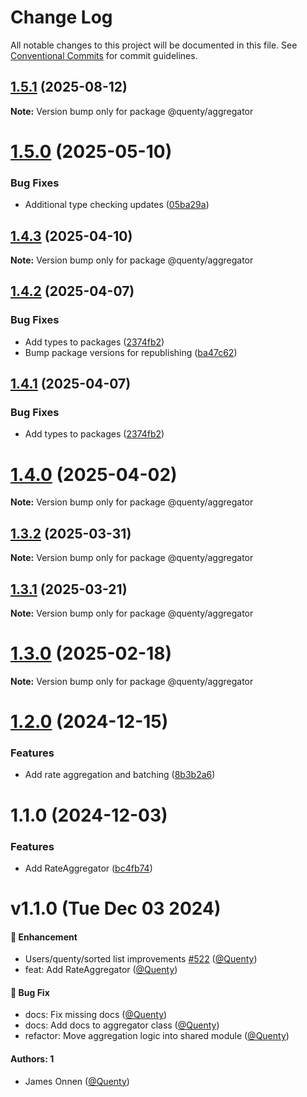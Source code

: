 # Change Log

All notable changes to this project will be documented in this file.
See [Conventional Commits](https://conventionalcommits.org) for commit guidelines.

## [1.5.1](https://github.com/Quenty/NevermoreEngine/compare/@quenty/aggregator@1.5.0...@quenty/aggregator@1.5.1) (2025-08-12)

**Note:** Version bump only for package @quenty/aggregator





# [1.5.0](https://github.com/Quenty/NevermoreEngine/compare/@quenty/aggregator@1.4.3...@quenty/aggregator@1.5.0) (2025-05-10)


### Bug Fixes

* Additional type checking updates ([05ba29a](https://github.com/Quenty/NevermoreEngine/commit/05ba29a03efc9f3feed74b34f1d9dfb237496214))





## [1.4.3](https://github.com/Quenty/NevermoreEngine/compare/@quenty/aggregator@1.4.2...@quenty/aggregator@1.4.3) (2025-04-10)

**Note:** Version bump only for package @quenty/aggregator





## [1.4.2](https://github.com/Quenty/NevermoreEngine/compare/@quenty/aggregator@1.4.0...@quenty/aggregator@1.4.2) (2025-04-07)


### Bug Fixes

* Add types to packages ([2374fb2](https://github.com/Quenty/NevermoreEngine/commit/2374fb2b043cfbe0e9b507b3316eec46a4e353a0))
* Bump package versions for republishing ([ba47c62](https://github.com/Quenty/NevermoreEngine/commit/ba47c62e32170bf74377b0c658c60b84306dc294))





## [1.4.1](https://github.com/Quenty/NevermoreEngine/compare/@quenty/aggregator@1.4.0...@quenty/aggregator@1.4.1) (2025-04-07)


### Bug Fixes

* Add types to packages ([2374fb2](https://github.com/Quenty/NevermoreEngine/commit/2374fb2b043cfbe0e9b507b3316eec46a4e353a0))





# [1.4.0](https://github.com/Quenty/NevermoreEngine/compare/@quenty/aggregator@1.3.2...@quenty/aggregator@1.4.0) (2025-04-02)

**Note:** Version bump only for package @quenty/aggregator





## [1.3.2](https://github.com/Quenty/NevermoreEngine/compare/@quenty/aggregator@1.3.1...@quenty/aggregator@1.3.2) (2025-03-31)

**Note:** Version bump only for package @quenty/aggregator





## [1.3.1](https://github.com/Quenty/NevermoreEngine/compare/@quenty/aggregator@1.3.0...@quenty/aggregator@1.3.1) (2025-03-21)

**Note:** Version bump only for package @quenty/aggregator





# [1.3.0](https://github.com/Quenty/NevermoreEngine/compare/@quenty/aggregator@1.2.0...@quenty/aggregator@1.3.0) (2025-02-18)

**Note:** Version bump only for package @quenty/aggregator





# [1.2.0](https://github.com/Quenty/NevermoreEngine/compare/@quenty/aggregator@1.1.0...@quenty/aggregator@1.2.0) (2024-12-15)


### Features

* Add rate aggregation and batching ([8b3b2a6](https://github.com/Quenty/NevermoreEngine/commit/8b3b2a62d5f272980a404b72e2c0d36eae04dfec))





# 1.1.0 (2024-12-03)


### Features

* Add RateAggregator ([bc4fb74](https://github.com/Quenty/NevermoreEngine/commit/bc4fb74a9901882843ea4a4a63531b47bf7e6c35))





# v1.1.0 (Tue Dec 03 2024)

#### 🚀 Enhancement

- Users/quenty/sorted list improvements [#522](https://github.com/Quenty/NevermoreEngine/pull/522) ([@Quenty](https://github.com/Quenty))
- feat: Add RateAggregator ([@Quenty](https://github.com/Quenty))

#### 🐛 Bug Fix

- docs: Fix missing docs ([@Quenty](https://github.com/Quenty))
- docs: Add docs to aggregator class ([@Quenty](https://github.com/Quenty))
- refactor: Move aggregation logic into shared module ([@Quenty](https://github.com/Quenty))

#### Authors: 1

- James Onnen ([@Quenty](https://github.com/Quenty))

